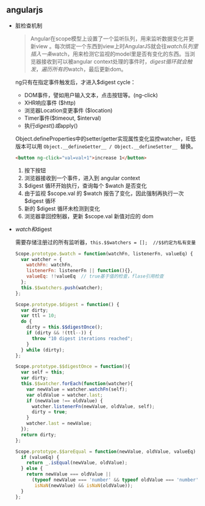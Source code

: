 ## angularjs

* 脏检查机制

  > Angular在scope模型上设置了一个监听队列，用来监听数据变化并更新view 。每次绑定一个东西到view上时AngularJS就会往$watch队列里插入一条$watch，用来检测它监视的model里是否有变化的东西。当浏览器接收到可以被angular context处理的事件时，$digest循环就会触发，遍历所有的$watch，最后更新dom。

  ng只有在指定事件触发后，才进入$digest cycle：

  - DOM事件，譬如用户输入文本，点击按钮等。(ng-click)
  - XHR响应事件 ($http)
  - 浏览器Location变更事件 ($location)
  - Timer事件($timeout, $interval)
  - 执行$digest()或$apply()

  Object.defineProperties中的setter/getter实现属性变化监控watcher，IE低版本可以用 `Object.__defineGetter__ / Object.__defineSetter__ `替换。

  ```html
  <button ng-click="val=val+1">increase 1</button>
  ```
  1. 按下按钮
  2. 浏览器接收到一个事件，进入到 angular context
  3. $digest 循环开始执行，查询每个 $watch 是否变化
  4. 由于监视 $scope.val 的 $watch 报告了变化，因此强制再执行一次 $digest 循环
  5. 新的 $digest 循环未检测到变化
  6. 浏览器拿回控制器，更新 $scope.val 新值对应的 dom

  
* $watch和$digest

  需要存储注册过的所有监听器，`this.$$watchers = [];  //$$约定为私有变量`

  ```js
  Scope.prototype.$watch = function(watchFn, listenerFn, valueEq) {
    var watcher = {
      watchFn: watchFn,
      listenerFn: listenerFn || function(){},
      valueEq: !!valueEq  // true基于值的检查，flase引用检查
    };
    this.$$watchers.push(watcher);
  };

  Scope.prototype.$digest = function() {
    var dirty;
    var ttl = 10;
    do {
      dirty = this.$$digestOnce();
      if (dirty && !(ttl--)) {
        throw "10 digest iterations reached";
      }
    } while (dirty);
  };

  Scope.prototype.$$digestOnce = function(){
    var self = this;
    var dirty;
    this.$$watcher.forEach(function(watcher){
      var newValue = watcher.watchFn(self);
      var oldValue = watcher.last;
      if (newValue !== oldValue) {
        watcher.listenerFn(newValue, oldValue, self);
        dirty = true;
      }
      watcher.last = newValue;
    });
    return dirty;
  };

  Scope.prototype.$$areEqual = function(newValue, oldValue, valueEq) {
    if (valueEq) {
      return _.isEqual(newValue, oldValue);
    } else {
      return newValue === oldValue ||
        (typeof newValue === 'number' && typeof oldValue === 'number' &&
         isNaN(newValue) && isNaN(oldValue));
    }
  };
  ```
